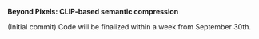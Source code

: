 **Beyond Pixels: CLIP-based semantic compression**

(Initial commit) Code will be finalized within a week from September 30th.
